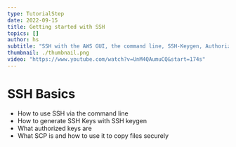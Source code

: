 ```yaml
---
type: TutorialStep
date: 2022-09-15
title: Getting started with SSH
topics: []
author: hs
subtitle: "SSH with the AWS GUI, the command line, SSH-Keygen, Authorized_Keys & SCP"
thumbnail: ./thumbnail.png
video: "https://www.youtube.com/watch?v=UnM4QAumuCQ&start=174s"
---
```


# SSH Basics

- How to use SSH via the command line
- How to generate SSH Keys with SSH keygen
- What authorized keys are
- What SCP is and how to use it to copy files securely
